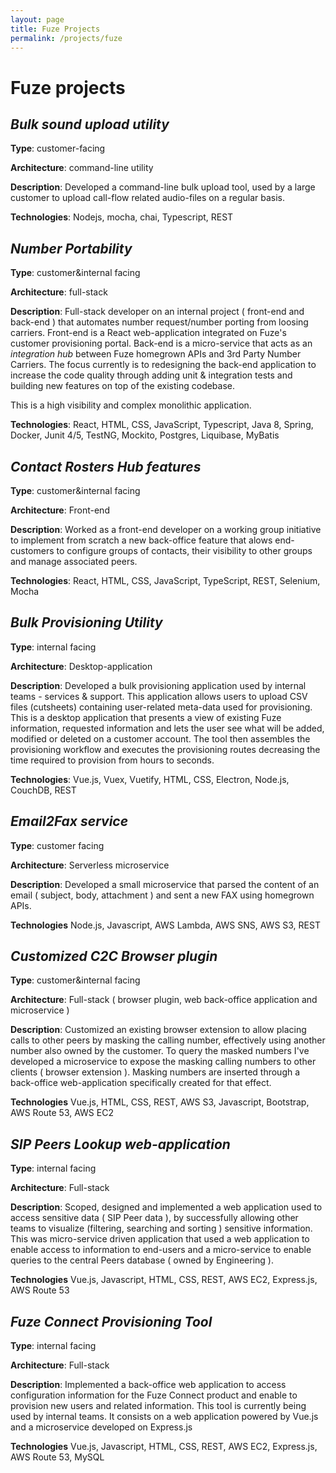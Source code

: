 ```yaml
---
layout: page
title: Fuze Projects
permalink: /projects/fuze
---
```


# Fuze projects
## _Bulk sound upload utility_

**Type**: customer-facing

**Architecture**: command-line utility

**Description**: Developed a command-line bulk upload tool, used by a large customer to upload
call-flow related audio-files on a regular basis.

**Technologies**: Nodejs, mocha, chai, Typescript, REST

## _Number Portability_

**Type**: customer&internal facing

**Architecture**: full-stack

**Description**: Full-stack developer on an internal project ( front-end and back-end ) that automates number
request/number porting from loosing carriers. Front-end is a React web-application integrated
on Fuze's customer provisioning portal. Back-end is a micro-service that acts as
an _integration hub_ between Fuze homegrown APIs and 3rd Party Number Carriers.
The focus currently is to redesigning the back-end application
to increase the code quality through adding unit & integration tests and building new features on top of the existing codebase.

This is a high visibility and complex monolithic application.

**Technologies**: React, HTML, CSS, JavaScript, Typescript, Java 8, Spring, Docker, Junit 4/5, TestNG, Mockito, Postgres, Liquibase, MyBatis  

## _Contact Rosters Hub features_

**Type**: customer&internal facing

**Architecture**: Front-end

**Description**: Worked as a front-end developer on a working group initiative to implement
from scratch a new back-office feature that alows end-customers to configure groups of contacts, their visibility to other groups and manage
associated peers.

**Technologies**: React, HTML, CSS, JavaScript, TypeScript, REST, Selenium, Mocha

## _Bulk Provisioning Utility_

**Type**: internal facing

**Architecture**: Desktop-application

**Description**: Developed a bulk provisioning application used by internal teams - services & support. This application allows users to
upload CSV files (cutsheets) containing user-related meta-data used for provisioning.
This is a desktop application that presents a view of existing Fuze information,
requested information and lets the user see what will be added, modified or deleted on a
customer account. The tool then assembles the provisioning workflow and executes the provisioning routes decreasing the time
required to provision from hours to seconds.

**Technologies**: Vue.js, Vuex, Vuetify, HTML, CSS, Electron, Node.js, CouchDB, REST

## _Email2Fax service_

**Type**: customer facing

**Architecture**: Serverless microservice

**Description**: Developed a small microservice that parsed the content of an email ( subject, body, attachment ) and sent a new FAX using homegrown APIs.

**Technologies**
Node.js, Javascript, AWS Lambda, AWS SNS, AWS S3, REST

## _Customized C2C Browser plugin_

**Type**: customer&internal facing

**Architecture**: Full-stack ( browser plugin, web back-office application and microservice )

**Description**: Customized an existing browser extension to allow placing calls
to other peers by masking the calling number, effectively using another number also owned by the customer.
To query the masked numbers I've developed a microservice to expose the masking calling numbers to other clients ( browser extension ).
Masking numbers are inserted through a back-office web-application specifically created for that effect.

**Technologies**
Vue.js, HTML, CSS, REST, AWS S3, Javascript, Bootstrap, AWS Route 53, AWS EC2

## _SIP Peers Lookup web-application_

**Type**: internal facing

**Architecture**: Full-stack

**Description**: Scoped, designed and implemented a web application used to access sensitive data ( SIP Peer data ), by successfully allowing other teams
to visualize (filtering, searching and sorting ) sensitive information. This was micro-service driven application that used
a web application to enable access to information to end-users and a micro-service to enable
queries to the central Peers database ( owned by Engineering ).

**Technologies**
Vue.js, Javascript, HTML, CSS, REST, AWS EC2, Express.js, AWS Route 53

## _Fuze Connect Provisioning Tool_

**Type**: internal facing

**Architecture**: Full-stack

**Description**: Implemented a back-office web application to access configuration information
for the Fuze Connect product and enable to provision new users and related information.
This tool is currently being used by internal teams. It consists on a web application powered
by Vue.js and a microservice developed on Express.js

**Technologies**
Vue.js, Javascript, HTML, CSS, REST, AWS EC2, Express.js, AWS Route 53, MySQL

